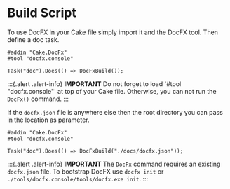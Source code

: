 # Build Script

To use DocFX in your Cake file simply import it and the DocFX tool. Then define a doc task.

```cake
#addin "Cake.DocFx"
#tool "docfx.console"

Task("doc").Does(() => DocFxBuild());
```

:::{.alert .alert-info}
**IMPORTANT** Do not forget to load '#tool "docfx.console"' at top of your Cake file. Otherwise, you can not run the `DocFx()` command.
:::

If the `docfx.json` file is anywhere else then the root directory you can pass in the location as parameter.

```cake
#addin "Cake.DocFx"
#tool "docfx.console"

Task("doc").Does(() => DocFxBuild("./docs/docfx.json"));
```

:::{.alert .alert-info}
**IMPORTANT** The `DocFx` command requires an existing `docfx.json` file. To bootstrap DocFX use `docfx init` or `./tools/docfx.console/tools/docfx.exe init`.
:::